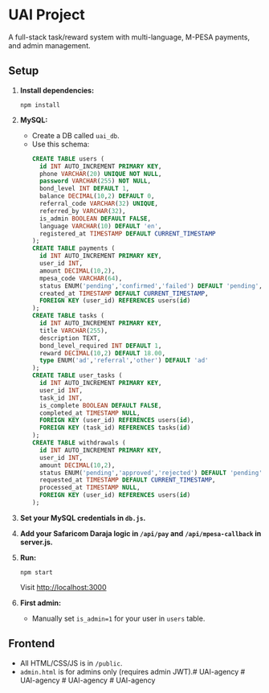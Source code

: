 # UAI Project

A full-stack task/reward system with multi-language, M-PESA payments, and admin management.

## Setup

1. **Install dependencies:**
   ```
   npm install
   ```

2. **MySQL:**
   - Create a DB called `uai_db`.
   - Use this schema:
     ```sql
     CREATE TABLE users (
       id INT AUTO_INCREMENT PRIMARY KEY,
       phone VARCHAR(20) UNIQUE NOT NULL,
       password VARCHAR(255) NOT NULL,
       bond_level INT DEFAULT 1,
       balance DECIMAL(10,2) DEFAULT 0,
       referral_code VARCHAR(32) UNIQUE,
       referred_by VARCHAR(32),
       is_admin BOOLEAN DEFAULT FALSE,
       language VARCHAR(10) DEFAULT 'en',
       registered_at TIMESTAMP DEFAULT CURRENT_TIMESTAMP
     );
     CREATE TABLE payments (
       id INT AUTO_INCREMENT PRIMARY KEY,
       user_id INT,
       amount DECIMAL(10,2),
       mpesa_code VARCHAR(64),
       status ENUM('pending','confirmed','failed') DEFAULT 'pending',
       created_at TIMESTAMP DEFAULT CURRENT_TIMESTAMP,
       FOREIGN KEY (user_id) REFERENCES users(id)
     );
     CREATE TABLE tasks (
       id INT AUTO_INCREMENT PRIMARY KEY,
       title VARCHAR(255),
       description TEXT,
       bond_level_required INT DEFAULT 1,
       reward DECIMAL(10,2) DEFAULT 18.00,
       type ENUM('ad','referral','other') DEFAULT 'ad'
     );
     CREATE TABLE user_tasks (
       id INT AUTO_INCREMENT PRIMARY KEY,
       user_id INT,
       task_id INT,
       is_complete BOOLEAN DEFAULT FALSE,
       completed_at TIMESTAMP NULL,
       FOREIGN KEY (user_id) REFERENCES users(id),
       FOREIGN KEY (task_id) REFERENCES tasks(id)
     );
     CREATE TABLE withdrawals (
       id INT AUTO_INCREMENT PRIMARY KEY,
       user_id INT,
       amount DECIMAL(10,2),
       status ENUM('pending','approved','rejected') DEFAULT 'pending',
       requested_at TIMESTAMP DEFAULT CURRENT_TIMESTAMP,
       processed_at TIMESTAMP NULL,
       FOREIGN KEY (user_id) REFERENCES users(id)
     );
     ```

3. **Set your MySQL credentials in `db.js`.**

4. **Add your Safaricom Daraja logic in `/api/pay` and `/api/mpesa-callback` in server.js.**

5. **Run:**
   ```
   npm start
   ```
   Visit [http://localhost:3000](http://localhost:3000)

6. **First admin:**  
   - Manually set `is_admin=1` for your user in `users` table.

## Frontend
- All HTML/CSS/JS is in `/public`.
- `admin.html` is for admins only (requires admin JWT).#   U A I - a g e n c y  
 #   U A I - a g e n c y  
 #   U A I - a g e n c y  
 #   U A I - a g e n c y  
 